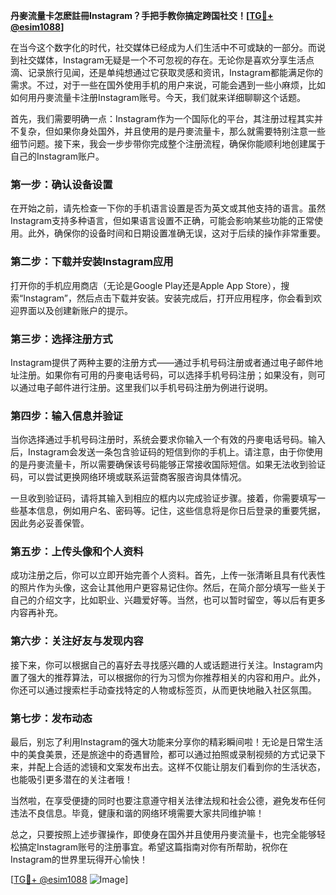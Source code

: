 **丹麥流量卡怎麽註冊Instagram？手把手教你搞定跨国社交！[[TG💪+ @esim1088](https://t.me/s/esim1088)]**

在当今这个数字化的时代，社交媒体已经成为人们生活中不可或缺的一部分。而说到社交媒体，Instagram无疑是一个不可忽视的存在。无论你是喜欢分享生活点滴、记录旅行见闻，还是单纯想通过它获取灵感和资讯，Instagram都能满足你的需求。不过，对于一些在国外使用手机的用户来说，可能会遇到一些小麻烦，比如如何用丹麥流量卡注册Instagram账号。今天，我们就来详细聊聊这个话题。

首先，我们需要明确一点：Instagram作为一个国际化的平台，其注册过程其实并不复杂，但如果你身处国外，并且使用的是丹麥流量卡，那么就需要特别注意一些细节问题。接下来，我会一步步带你完成整个注册流程，确保你能顺利地创建属于自己的Instagram账户。

### 第一步：确认设备设置

在开始之前，请先检查一下你的手机语言设置是否为英文或其他支持的语言。虽然Instagram支持多种语言，但如果语言设置不正确，可能会影响某些功能的正常使用。此外，确保你的设备时间和日期设置准确无误，这对于后续的操作非常重要。

### 第二步：下载并安装Instagram应用

打开你的手机应用商店（无论是Google Play还是Apple App Store），搜索“Instagram”，然后点击下载并安装。安装完成后，打开应用程序，你会看到欢迎界面以及创建新账户的提示。

### 第三步：选择注册方式

Instagram提供了两种主要的注册方式——通过手机号码注册或者通过电子邮件地址注册。如果你有可用的丹麥电话号码，可以选择手机号码注册；如果没有，则可以通过电子邮件进行注册。这里我们以手机号码注册为例进行说明。

### 第四步：输入信息并验证

当你选择通过手机号码注册时，系统会要求你输入一个有效的丹麥电话号码。输入后，Instagram会发送一条包含验证码的短信到你的手机上。请注意，由于你使用的是丹麥流量卡，所以需要确保该号码能够正常接收国际短信。如果无法收到验证码，可以尝试更换网络环境或联系运营商客服咨询具体情况。

一旦收到验证码，请将其输入到相应的框内以完成验证步骤。接着，你需要填写一些基本信息，例如用户名、密码等。记住，这些信息将是你日后登录的重要凭据，因此务必妥善保管。

### 第五步：上传头像和个人资料

成功注册之后，你可以立即开始完善个人资料。首先，上传一张清晰且具有代表性的照片作为头像，这会让其他用户更容易记住你。然后，在简介部分填写一些关于自己的介绍文字，比如职业、兴趣爱好等。当然，也可以暂时留空，等以后有更多内容再补充。

### 第六步：关注好友与发现内容

接下来，你可以根据自己的喜好去寻找感兴趣的人或话题进行关注。Instagram内置了强大的推荐算法，可以根据你的行为习惯为你推荐相关的内容和用户。此外，你还可以通过搜索栏手动查找特定的人物或标签页，从而更快地融入社区氛围。

### 第七步：发布动态

最后，别忘了利用Instagram的强大功能来分享你的精彩瞬间啦！无论是日常生活中的美食美景，还是旅途中的奇遇冒险，都可以通过拍照或录制视频的方式记录下来，并配上合适的滤镜和文案发布出去。这样不仅能让朋友们看到你的生活状态，也能吸引更多潜在的关注者哦！

当然啦，在享受便捷的同时也要注意遵守相关法律法规和社会公德，避免发布任何违法不良信息。毕竟，健康和谐的网络环境需要大家共同维护嘛！

总之，只要按照上述步骤操作，即使身在国外并且使用丹麥流量卡，也完全能够轻松搞定Instagram账号的注册事宜。希望这篇指南对你有所帮助，祝你在Instagram的世界里玩得开心愉快！

[[TG💪+ @esim1088](https://t.me/s/esim1088) ![Image](https://i.postimg.cc/4NQfJmqS/Snipaste-2025-05-13-00-14-12.png)]